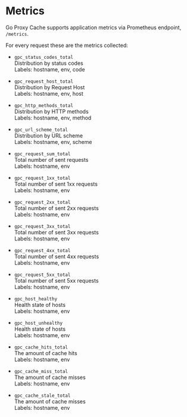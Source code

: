 # Metrics

Go Proxy Cache supports application metrics via Prometheus endpoint, `/metrics`.

For every request these are the metrics collected:

- `gpc_status_codes_total`  
  Distribution by status codes  
  Labels: hostname, env, code

- `gpc_request_host_total`  
  Distribution by Request Host  
  Labels: hostname, env, host

- `gpc_http_methods_total`  
  Distribution by HTTP methods  
  Labels: hostname, env, method

- `gpc_url_scheme_total`  
  Distribution by URL scheme  
  Labels: hostname, env, scheme

- `gpc_request_sum_total`  
  Total number of sent requests  
  Labels: hostname, env

- `gpc_request_1xx_total`  
  Total number of sent 1xx requests  
  Labels: hostname, env

- `gpc_request_2xx_total`  
  Total number of sent 2xx requests  
  Labels: hostname, env

- `gpc_request_3xx_total`  
  Total number of sent 3xx requests  
  Labels: hostname, env

- `gpc_request_4xx_total`  
  Total number of sent 4xx requests  
  Labels: hostname, env

- `gpc_request_5xx_total`  
  Total number of sent 5xx requests  
  Labels: hostname, env

- `gpc_host_healthy`  
  Health state of hosts  
  Labels: hostname, env

- `gpc_host_unhealthy`  
  Health state of hosts  
  Labels: hostname, env

- `gpc_cache_hits_total`  
  The amount of cache hits  
  Labels: hostname, env

- `gpc_cache_miss_total`  
  The amount of cache misses  
  Labels: hostname, env

- `gpc_cache_stale_total`  
  The amount of cache misses  
  Labels: hostname, env
